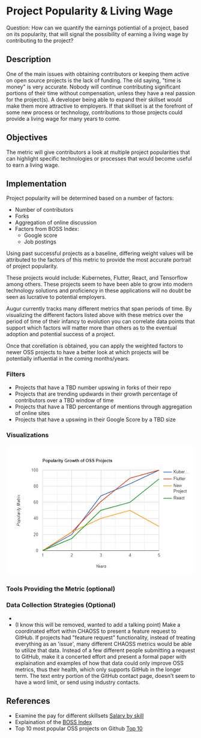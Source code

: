 # Project Popularity & Living Wage

Question: How can we quantify the earnings potiential of a project, based on its popularity, that will signal the possibility of earning a living wage by contributing to the project?

## Description

One of the main issues with obtaining contributors or keeping them active on open source projects is the lack of funding. The old saying, "time is money" is very accurate. Nobody will continue contributing significant portions of their time without compensation, unless they have a real passion for the project(s). A developer being able to expand their skillset would make them more attractive to employers. If that skillset is at the forefront of some new process or technology, contributions to those projects could provide a living wage for many years to come.

## Objectives

The metric will give contributors a look at multiple project popularities that can highlight specific technologies or processes that would become useful to earn a living wage.

## Implementation

Project popularity will be determined based on a number of factors:  
* Number of contributors  
* Forks  
* Aggregation of online discussion
* Factors from BOSS Index:  
	* Google score  
	* Job postings    

Using past successful projects as a baseline, differing weight values will be attributed to the factors of this metric to provide the most accurate portrait of project popularity.

These projects would include: Kubernetes, Flutter, React, and Tensorflow among others. These projects seem to have been able to grow into modern technology solutions and proficiency in these applications will no doubt be seen as lucrative to potential employers. 

Augur currently tracks many different metrics that span periods of time. By visualizing the different factors listed above with these metrics over the period of time of their infancy to evolution you can correlate data points that support which factors will matter more than others as to the eventual adoption and potential success of a project.

Once that corellation is obtained, you can apply the weighted factors to newer OSS projects to have a better look at which projects will be potentially influential in the coming months/years. 

### Filters  
* Projects that have a TBD number upswing in forks of their repo
* Projects that are trending updwards in their growth percentage of contributors over a TBD window of time
* Projects that have a TBD percentange of mentions through aggregation of online sites
* Projects that have a upswing in their Google Score by a TBD size


### Visualizations 

![Bar Graph Showing Popularity Matrix](images/popularity-bar-graph.png)


### Tools Providing the Metric (optional)  




### Data Collection Strategies (Optional)  
* 
* (I know this will be removed, wanted to add a talking point) Make a coordinated effort within CHAOSS to present a feature request to GitHub. If projects had "feature request" functionality, instead of treating everything as an 'issue', many different CHAOSS metrics would be able to utilize that data. Instead of a few different people submitting a request to GitHub, make it a concerted effort and present a formal paper with explaination and examples of how that data could only improve OSS metrics, thus their health, which only supports GitHub in the longer term. The text entry portion of the GitHub contact page, doesn't seem to have a word limit, or send using industry contacts.



## References  

* Examine the pay for different skillsets [Salary by skill](http://payscale.com/research/US/Job=Software_Engineer/Skill)
* Explaination of the [BOSS Index](http://battery.com/powered/boss-index-tracking-explosive-growth-open-source-software/)
* Top 10 most popular OSS projects on Github [Top 10](http://insights.dice.com/2019/11/08/10-popular-open-source-projects-github)